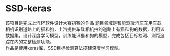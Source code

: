 # SSD-keras
该项目是完成上汽杯软件设计大赛初赛的作品
题目领域是智能驾驶汽车车用车载相机识别道路上的猫和狗，上汽提供车载相机拍的道路上有猫和狗的数据，利用该数据集，设计深度学习模型，训练能识猫和狗的模型，完成包括目标检测、测距追踪在内的完整检测功能。<br>
作品是使用keras库，SSD目标检测算法搭建深度学习模型。
